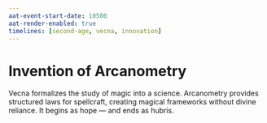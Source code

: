 ```yaml
---
aat-event-start-date: 10500
aat-render-enabled: true
timelines: [second-age, vecna, innovation]
---
```


# Invention of Arcanometry

Vecna formalizes the study of magic into a science. Arcanometry provides structured laws for spellcraft, creating magical frameworks without divine reliance. It begins as hope — and ends as hubris.
